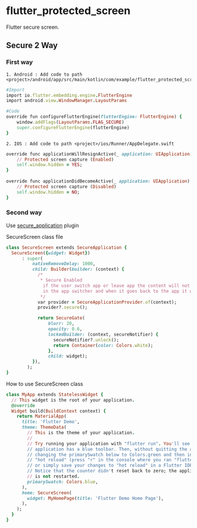 # flutter_protected_screen
  Flutter secure screen.

## Secure 2 Way

### First way
    1. Android : Add code to path <project>/android/app/src/main/kotlin/com/example/flutter_protected_screen/MainActivity.kt
```ruby
#Import
import io.flutter.embedding.engine.FlutterEngine
import android.view.WindowManager.LayoutParams

#Code
override fun configureFlutterEngine(flutterEngine: FlutterEngine) {
    window.addFlags(LayoutParams.FLAG_SECURE)
    super.configureFlutterEngine(flutterEngine)
}
```
    2. IOS : Add code to path <project>/ios/Runner/AppDelegate.swift
```ruby
override func applicationWillResignActive(_ application: UIApplication) {
    // Protected screen capture (Enabled)
    self.window.hidden = YES;
}
  
override func applicationDidBecomeActive(_ application: UIApplication) {
    // Protected screen capture (Disabled)
    self.window.hidden = NO;
}
```

### Second way
[1]:https://pub.dev/packages/secure_application
Use [secure_application][1] plugin

SecureScreen class file
```ruby
class SecureScreen extends SecureApplication {
  SecureScreen({widget: Widget})
      : super(
          nativeRemoveDelay: 1000,
          child: Builder(builder: (context) {
            /*
             * Secure Enabled
              if the user switch app or leave app the content will not be visible
              in the app switcher and when it goes back to the app it will lock it
             */
            var provider = SecureApplicationProvider.of(context);
            provider?.secure();

            return SecureGate(
                blurr: 20,
                opacity: 0.6,
                lockedBuilder: (context, secureNotifier) {
                  secureNotifier?.unlock();
                  return Container(color: Colors.white);
                },
                child: widget);
          }),
        );
}
```

How to use SecureScreen class
```ruby
class MyApp extends StatelessWidget {
  // This widget is the root of your application.
  @override
  Widget build(BuildContext context) {
    return MaterialApp(
      title: 'Flutter Demo',
      theme: ThemeData(
        // This is the theme of your application.
        //
        // Try running your application with "flutter run". You'll see the
        // application has a blue toolbar. Then, without quitting the app, try
        // changing the primarySwatch below to Colors.green and then invoke
        // "hot reload" (press "r" in the console where you ran "flutter run",
        // or simply save your changes to "hot reload" in a Flutter IDE).
        // Notice that the counter didn't reset back to zero; the application
        // is not restarted.
        primarySwatch: Colors.blue,
      ),
      home: SecureScreen(
        widget: MyHomePage(title: 'Flutter Demo Home Page'),
      ),
    );
  }
}
```
